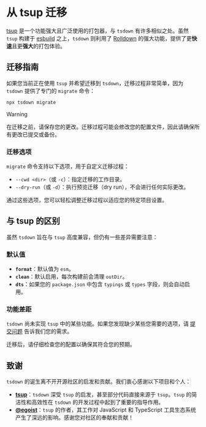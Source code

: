 # 从 tsup 迁移

[tsup](https://tsup.egoist.dev/) 是一个功能强大且广泛使用的打包器，与 `tsdown` 有许多相似之处。虽然 `tsup` 构建于 [esbuild](https://esbuild.github.io/) 之上，`tsdown` 则利用了 [Rolldown](https://rolldown.rs/) 的强大功能，提供了更**快速**且更**强大**的打包体验。

## 迁移指南

如果您当前正在使用 `tsup` 并希望迁移到 `tsdown`，迁移过程非常简单，因为 `tsdown` 提供了专门的 `migrate` 命令：

```bash
npx tsdown migrate
```

> [!WARNING]
> 在迁移之前，请保存您的更改。迁移过程可能会修改您的配置文件，因此请确保所有更改已提交或备份。

### 迁移选项

`migrate` 命令支持以下选项，用于自定义迁移过程：

- `--cwd <dir>`（或 `-c`）：指定迁移的工作目录。
- `--dry-run`（或 `-d`）：执行预览迁移（dry run），不会进行任何实际更改。

通过这些选项，您可以轻松调整迁移过程以适应您的特定项目设置。

## 与 tsup 的区别

虽然 `tsdown` 旨在与 `tsup` 高度兼容，但仍有一些差异需要注意：

### 默认值

- **`format`**：默认值为 `esm`。
- **`clean`**：默认启用，每次构建前会清理 `outDir`。
- **`dts`**：如果您的 `package.json` 中包含 `typings` 或 `types` 字段，则会自动启用。

### 功能差距

`tsdown` 尚未实现 `tsup` 中的某些功能。如果您发现缺少某些您需要的选项，请 [提交问题](https://github.com/rolldown/tsdown/issues) 告诉我们您的需求。

迁移后，请仔细检查您的配置以确保其符合您的预期。

## 致谢

`tsdown` 的诞生离不开开源社区的启发和贡献。我们衷心感谢以下项目和个人：

- **[tsup](https://tsup.egoist.dev/)**：`tsdown` 深受 `tsup` 的启发，甚至部分代码直接来源于 `tsup`。`tsup` 的简洁性和高效性在 `tsdown` 的开发过程中起到了重要的指导作用。
- **[@egoist](https://github.com/egoist)**：`tsup` 的作者，其工作对 JavaScript 和 TypeScript 工具生态系统产生了深远的影响。感谢您对社区的奉献和贡献！
